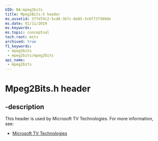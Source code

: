 ```yaml
---
UID: NA:mpeg2bits
title: Mpeg2Bits.h header
ms.assetid: 37fd74c2-5cd8-3b7c-8a05-3c6f72f309de
ms.date: 01/11/2019
ms.keywords: 
ms.topic: conceptual
tech.root: mstv
archived: true
f1_keywords:
 - mpeg2bits
 - mpeg2bits/mpeg2bits
api_name:
 - mpeg2bits
---
```


# Mpeg2Bits.h header


## -description

This header is used by Microsoft TV Technologies. For more information, see:

- [Microsoft TV Technologies](/previous-versions/windows/desktop/mstv/microsoft-tv-technologies-portal)

